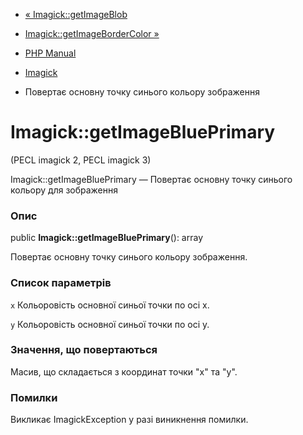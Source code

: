 - [« Imagick::getImageBlob](imagick.getimageblob.md)
- [Imagick::getImageBorderColor »](imagick.getimagebordercolor.md)

- [PHP Manual](index.md)
- [Imagick](class.imagick.md)
- Повертає основну точку синього кольору зображення

# Imagick::getImageBluePrimary

(PECL imagick 2, PECL imagick 3)

Imagick::getImageBluePrimary — Повертає основну точку синього кольору
для зображення

### Опис

public **Imagick::getImageBluePrimary**(): array

Повертає основну точку синього кольору зображення.

### Список параметрів

`x`
Кольоровість основної синьої точки по осі x.

`y`
Кольоровість основної синьої точки по осі y.

### Значення, що повертаються

Масив, що складається з координат точки "x" та "y".

### Помилки

Викликає ImagickException у разі виникнення помилки.
